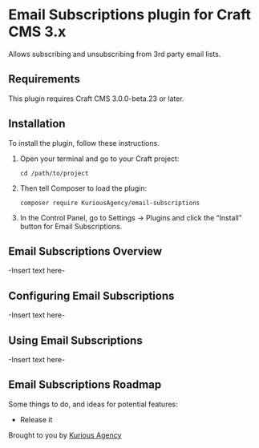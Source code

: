 # Email Subscriptions plugin for Craft CMS 3.x

Allows subscribing and unsubscribing from 3rd party email lists.

## Requirements

This plugin requires Craft CMS 3.0.0-beta.23 or later.

## Installation

To install the plugin, follow these instructions.

1.  Open your terminal and go to your Craft project:

        cd /path/to/project

2.  Then tell Composer to load the plugin:

        composer require KuriousAgency/email-subscriptions

3.  In the Control Panel, go to Settings → Plugins and click the “Install” button for Email Subscriptions.

## Email Subscriptions Overview

-Insert text here-

## Configuring Email Subscriptions

-Insert text here-

## Using Email Subscriptions

-Insert text here-

## Email Subscriptions Roadmap

Some things to do, and ideas for potential features:

*   Release it

Brought to you by [Kurious Agency](https://kurious.agency)
